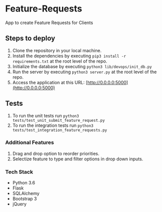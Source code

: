 # Feature-Requests
App to create Feature Requests for Clients

## Steps to deploy
1. Clone the repository in your local machine.	
2. Install the dependencies by executing `pip3 install -r requirements.txt` at the root level of the repo.
3. Initialize the database by executing `python3 lib/devops/init_db.py`
4. Run the server by executing `python3 server.py` at the root level of the repo.
5. Access the application at this URL: [http://0.0.0.0:5000](http://0.0.0.0:5000)

## Tests
1. To run the unit tests run `python3 tests/test_unit_submit_feature_request.py`
2. To run the integration tests run `python3 tests/test_integration_feature_requests.py`

### Additional Features
1. Drag and drop option to reorder priorities.
2. Selectize feature to type and filter options in drop down inputs.

### Tech Stack
- Python 3.6
- Flask
- SQLAlchemy
- Bootstrap 3
- jQuery
